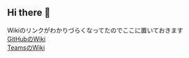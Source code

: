 ## Hi there 👋

Wikiのリンクがわかりづらくなってたのでここに置いておきます  
[GitHubのWiki](https://github.com/YokoyamaLab/YokoyamaLab-Old-Web/wiki)  
[TeamsのWiki](https://teams.microsoft.com/l/channel/19%3A2291317c397b4a52b43da698ed7bbf15%40thread.tacv2/tab%3A%3A77ead3e4-064a-4264-85ca-7f36cd8fb7f5?groupId=15aac836-dd06-47b5-b9e1-72ad455f5e6a&tenantId=9a683cc3-2b5f-4ac8-898e-75a8d64f663b&allowXTenantAccess=false)
